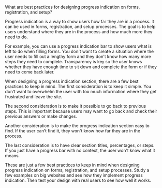 <!-- @format -->

What are best practices for designing progress indication on forms, registration, and setup?

Progress indication is a way to show users how far they are in a process. It can be used in forms, registration, and setup processes. The goal is to help users understand where they are in the process and how much more they need to do.

For example, you can use a progress indication bar to show users what is left to do when filling forms. You don't want to create a situation where the user needs to fill out a lengthy form and they don't know how many more steps they need to complete. Transparency is key so the user knows whether they have enough time to sit down and complete the form or if they need to come back later.

When designing a progress indication section, there are a few best practices to keep in mind. The first consideration is to keep it simple. You don't want to overwhelm the user with too much information where they get frustrated and leave the site.

The second consideration is to make it possible to go back to previous steps. This is important because users may want to go back and check their previous answers or make changes.

Another consideration is to make the progress indication section easy to find. If the user can't find it, they won't know how far they are in the process.

The last consideration is to have clear section titles, percentages, or steps. If you just have a progress bar with no context, the user won't know what it means.

These are just a few best practices to keep in mind when designing progress indication on forms, registration, and setup processes. Study a few examples on big websites and see how they implement progress indication. Then test your design with real users to see how well it works.
